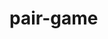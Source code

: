 # pair-game

<!-- Pair game
ok - Git-et használj! A repository-d neve: pair-game. Case sensitive-en.
ok - Egy “Keresd a párját” játékot kell készítened
ok - A játékban két sorban soronként 5 azaz összesen 10 darab kártya látható
ok - A játék kezdetekor kártyák le vannak fordítva A kártyák másik oldala egy egyszerű ábrát tartalmaz
ok - Az ábrák szabadon választható képek, vagy akár ikonok is lehetnek a könnyebb felismerhetőség végett
ok - Minden ábrából összesen két darab van
ok - Amikor a játékos rákattint egy kártyára az egy egyszerű animáció kíséretében megfordul, felfedve az ábrát
ok - Az első kártyára való kattintáskor elindul egy számláló, ami a játékidőt mutatja perc/másodperc formában
ok - Amennyiben egymás után két felfordított kártyán ugyanaz az ábra szerepel, azokat felfordítva kell hagyni a játék végéig, többet nem lehet rájuk kattintani
ok - Amennyiben a két ábra eltérő, mind a kettőt automatikusan vissza kell fogatni
ok - A játéknak akkor van vége, amikor az összes kártya képes oldala látszik
ok - A számláló a játék végén megáll
ok - 5 másodperc múlva a számláló nullázódik, és az összes kártya visszafordul, kezdődhet egy új játék -->